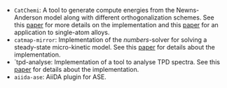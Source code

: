 - `CatChemi`: A tool to generate compute energies from the Newns-Anderson model along with different orthogonalization schemes. See this [paper](https://pubs.aip.org/aip/jcp/article/156/23/231102/2841333/Limits-to-scaling-relations-between-adsorption) for more details on the implementation and this [paper](https://pubs.rsc.org/en/content/articlehtml/2023/sc/d2sc05772g) for an application to single-atom alloys.
- `catmap-mirror`: Implementation of the _numbers_-solver for solving a steady-state micro-kinetic model. See this [paper](https://chemrxiv.org/engage/chemrxiv/article-details/6478e5a9e64f843f412a32a8) for details about the implementation.
- `tpd-analyse: Implementation of a tool to analyse TPD spectra. See this [paper](https://pubs.rsc.org/en/content/articlelanding/2021/cp/d1cp01992a/unauth) for details about the implementation.
- `aiida-ase`: AiiDA plugin for ASE. 